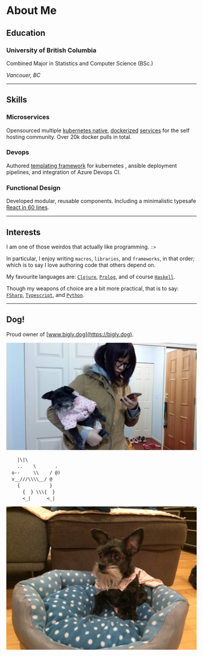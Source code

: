 # About Me

## Education

### University of British Columbia

Combined Major in Statistics and Computer Science (BSc.)

_Vancouer, BC_

---

## Skills

### Microservices

Opensourced multiple [kubernetes native](https://ms-jpq.github.io/simple-traefik-dash), [dockerized](https://ms-jpq.github.io/simple-traefik-identity) [services](https://ms-jpq.github.io/kde-in-docker) for the self hosting community.
Over 20k docker pulls in total.

### Devops

Authored [templating framework](http://ms-jpq.github.io/jinja2pp) for kubernetes , ansible deployment pipelines, and integration of Azure Devops CI.

### Functional Design

Developed modular, reusable components. Including a minimalistic typesafe [React in 60 lines](http://ms-jpq.github.io/noact).

---

## Interests

I am one of those weirdos that actually like programming. `:>`

In particular, I enjoy writing `macros`, `libraries`, and `frameworks`, in that order; which is to say I love authoring code that others depend on.

My favourite languages are: [`Clojure`](https://clojure.org/), [`Prolog`](https://www.swi-prolog.org/), and of course [`Haskell`](https://www.haskell.org/).

Though my weapons of choice are a bit more practical, that is to say: [`FSharp`](https://fsharp.org/), [`Typescript`](https://www.typescriptlang.org/), and [`Python`](https://www.python.org/).

---

## Dog!

Proud owner of [www.bigly.dog](https://bigly.dog).

![me with dog.jpg](https://github.com/ms-jpq/simple-markdown-showcase/raw/master/assets/dog_pic.jpg)

```txt
    |\|\
    ..    \       .
  o--     \\    / @)
  v__///\\\\__/ @
    {           }
      {  } \\\{  }
      <_|      <_|
```

![dog with cape.jpg](https://github.com/ms-jpq/simple-markdown-showcase/raw/master/assets/super_dog.jpg)
